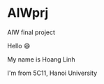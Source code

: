 AIWprj
======

AIW final project

Hello :smile:

My name is Hoang Linh 

I'm from 5C11, Hanoi University
